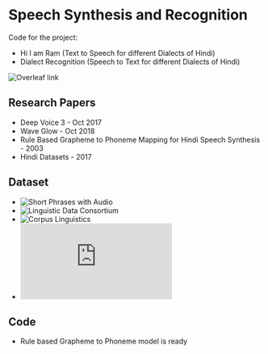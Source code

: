 # Speech Synthesis and Recognition
Code for the project:
- Hi I am Ram (Text to Speech for different Dialects of Hindi)
- Dialect Recognition (Speech to Text for different Dialects of Hindi)

![Overleaf link](https://www.overleaf.com/read/smjczxvvgrrk)
## Research Papers
- Deep Voice 3 - Oct 2017
- Wave Glow - Oct 2018
- Rule Based Grapheme to Phoneme Mapping for Hindi Speech Synthesis - 2003
- Hindi Datasets - 2017

## Dataset
- ![Short Phrases with Audio](http://www.nemoapps.com/phrasebooks/hindi)
- ![Linguistic Data Consortium](https://catalog.ldc.upenn.edu/LDC2010T24)
- ![Corpus Linguistics](https://corplinguistics.wordpress.com/tag/hindi/)
- ![Hindi Lessons](https://ielanguages.com/hindi.html)

## Code

- Rule based Grapheme to Phoneme model is ready

